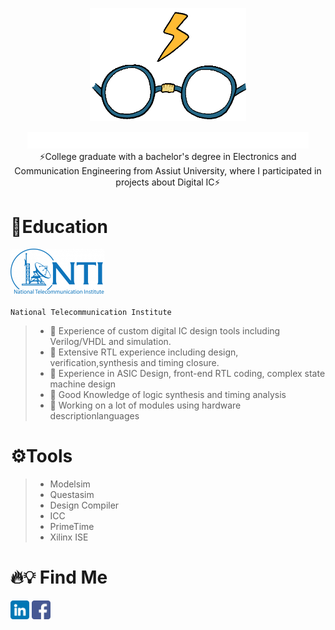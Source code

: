 <p align="center">
  <img width="250" src="https://github.com/GlassesmanZiad/GlassesmanZiad/blob/main/rafsdesign-rafs.gif">
</p>

<p align="center">
  <img width="450"  src="https://github.com/GlassesmanZiad/GlassesmanZiad/blob/main/name.png"><br>
  ⚡College graduate with a bachelor's degree in Electronics and Communication Engineering from Assiut University, where I participated in projects about Digital IC⚡<br>
</p>




# 🔭Education
<img width="150"  src="https://github.com/GlassesmanZiad/GlassesmanZiad/blob/main/NTI%20Logo.png"> 

`National Telecommunication Institute`
> * 💎 Experience of custom digital IC design tools including Verilog/VHDL and simulation.
> * 💎 Extensive RTL experience including design, verification,synthesis and timing closure.
> * 💎 Experience in ASIC Design, front-end RTL coding, complex state machine design
> * 💎 Good Knowledge of logic synthesis and timing analysis
> * 💎 Working on a lot of modules using hardware descriptionlanguages


# ⚙️Tools
 > * Modelsim
 > * Questasim
 > * Design Compiler
 > * ICC
 > * PrimeTime
 > * Xilinx ISE


# 🔥💡 Find Me 
[<img src='https://github.com/GlassesmanZiad/GlassesmanZiad/blob/main/linkedin.png'  alt='Linkedin' height='30'>](https://www.linkedin.com/in/ziad572001/)
[<img src='https://github.com/GlassesmanZiad/GlassesmanZiad/blob/main/facebook.png'  alt='Facebook' height='30'>](https://www.facebook.com/ziad.ahmed.90834/)


